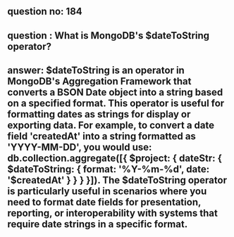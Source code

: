 
      
## question no: 184

## question : What is MongoDB's $dateToString operator?

## answer: $dateToString is an operator in MongoDB's Aggregation Framework that converts a BSON Date object into a string based on a specified format. This operator is useful for formatting dates as strings for display or exporting data. For example, to convert a date field 'createdAt' into a string formatted as 'YYYY-MM-DD', you would use: db.collection.aggregate([{ $project: { dateStr: { $dateToString: { format: '%Y-%m-%d', date: '$createdAt' } } } }]). The $dateToString operator is particularly useful in scenarios where you need to format date fields for presentation, reporting, or interoperability with systems that require date strings in a specific format.
      